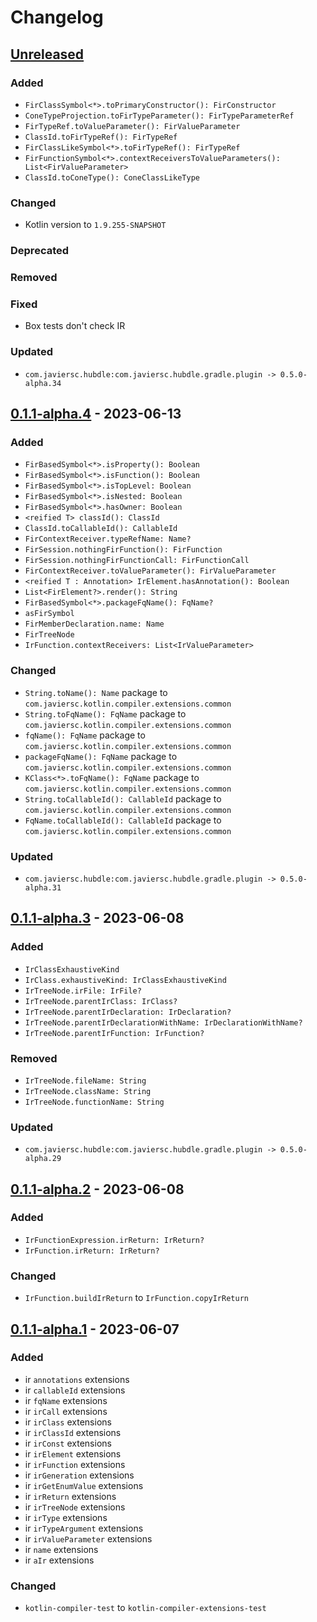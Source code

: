 # Changelog

## [Unreleased]

### Added

- `FirClassSymbol<*>.toPrimaryConstructor(): FirConstructor`
- `ConeTypeProjection.toFirTypeParameter(): FirTypeParameterRef`
- `FirTypeRef.toValueParameter(): FirValueParameter`
- `ClassId.toFirTypeRef(): FirTypeRef`
- `FirClassLikeSymbol<*>.toFirTypeRef(): FirTypeRef`
- `FirFunctionSymbol<*>.contextReceiversToValueParameters(): List<FirValueParameter>`
- `ClassId.toConeType(): ConeClassLikeType`

### Changed

- Kotlin version to `1.9.255-SNAPSHOT`

### Deprecated

### Removed

### Fixed

- Box tests don't check IR

### Updated

- `com.javiersc.hubdle:com.javiersc.hubdle.gradle.plugin -> 0.5.0-alpha.34`

## [0.1.1-alpha.4] - 2023-06-13

### Added

- `FirBasedSymbol<*>.isProperty(): Boolean`
- `FirBasedSymbol<*>.isFunction(): Boolean`
- `FirBasedSymbol<*>.isTopLevel: Boolean`
- `FirBasedSymbol<*>.isNested: Boolean`
- `FirBasedSymbol<*>.hasOwner: Boolean`
- `<reified T> classId(): ClassId`
- `ClassId.toCallableId(): CallableId`
- `FirContextReceiver.typeRefName: Name?`
- `FirSession.nothingFirFunction(): FirFunction`
- `FirSession.nothingFirFunctionCall: FirFunctionCall`
- `FirContextReceiver.toValueParameter(): FirValueParameter`
- `<reified T : Annotation> IrElement.hasAnnotation(): Boolean`
- `List<FirElement?>.render(): String`
- `FirBasedSymbol<*>.packageFqName(): FqName?`
- `asFirSymbol`
- `FirMemberDeclaration.name: Name`
- `FirTreeNode`
- `IrFunction.contextReceivers: List<IrValueParameter>`

### Changed

- `String.toName(): Name` package to `com.javiersc.kotlin.compiler.extensions.common`
- `String.toFqName(): FqName` package to `com.javiersc.kotlin.compiler.extensions.common`
- `fqName(): FqName` package to `com.javiersc.kotlin.compiler.extensions.common`
- `packageFqName(): FqName` package to `com.javiersc.kotlin.compiler.extensions.common`
- `KClass<*>.toFqName(): FqName` package to `com.javiersc.kotlin.compiler.extensions.common`
- `String.toCallableId(): CallableId` package to `com.javiersc.kotlin.compiler.extensions.common`
- `FqName.toCallableId(): CallableId` package to `com.javiersc.kotlin.compiler.extensions.common`

### Updated

- `com.javiersc.hubdle:com.javiersc.hubdle.gradle.plugin -> 0.5.0-alpha.31`

## [0.1.1-alpha.3] - 2023-06-08

### Added

- `IrClassExhaustiveKind`
- `IrClass.exhaustiveKind: IrClassExhaustiveKind`
- `IrTreeNode.irFile: IrFile?`
- `IrTreeNode.parentIrClass: IrClass?`
- `IrTreeNode.parentIrDeclaration: IrDeclaration?`
- `IrTreeNode.parentIrDeclarationWithName: IrDeclarationWithName?`
- `IrTreeNode.parentIrFunction: IrFunction?`

### Removed

- `IrTreeNode.fileName: String`
- `IrTreeNode.className: String`
- `IrTreeNode.functionName: String`

### Updated

- `com.javiersc.hubdle:com.javiersc.hubdle.gradle.plugin -> 0.5.0-alpha.29`

## [0.1.1-alpha.2] - 2023-06-08

### Added

- `IrFunctionExpression.irReturn: IrReturn?`
- `IrFunction.irReturn: IrReturn?`

### Changed

- `IrFunction.buildIrReturn` to `IrFunction.copyIrReturn`

## [0.1.1-alpha.1] - 2023-06-07

### Added

- ir `annotations` extensions
- ir `callableId` extensions
- ir `fqName` extensions
- ir `irCall` extensions
- ir `irClass` extensions
- ir `irClassId` extensions
- ir `irConst` extensions
- ir `irElement` extensions
- ir `irFunction` extensions
- ir `irGeneration` extensions
- ir `irGetEnumValue` extensions
- ir `irReturn` extensions
- ir `irTreeNode` extensions
- ir `irType` extensions
- ir `irTypeArgument` extensions
- ir `irValueParameter` extensions
- ir `name` extensions
- ir `aIr` extensions

### Changed

- `kotlin-compiler-test` to `kotlin-compiler-extensions-test`

[Unreleased]: https://github.com/JavierSegoviaCordoba/kotlin-compiler-extensions/compare/0.1.1-alpha.4...HEAD

[0.1.1-alpha.4]: https://github.com/JavierSegoviaCordoba/kotlin-compiler-extensions/compare/0.1.1-alpha.3...0.1.1-alpha.4

[0.1.1-alpha.3]: https://github.com/JavierSegoviaCordoba/kotlin-compiler-extensions/compare/0.1.1-alpha.2...0.1.1-alpha.3

[0.1.1-alpha.2]: https://github.com/JavierSegoviaCordoba/kotlin-compiler-extensions/compare/0.1.1-alpha.1...0.1.1-alpha.2

[0.1.1-alpha.1]: https://github.com/JavierSegoviaCordoba/kotlin-compiler-extensions/commits/0.1.1-alpha.1
